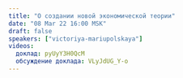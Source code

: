 ```yaml
---
title: "О создании новой экономической теории"
date: "08 Mar 22 16:00 MSK"
draft: false
speakers: ["victoriya-mariupolskaya"]
videos:
  доклад: pyUyY3H0QcM
  обсуждение доклада: VLyJdUG_Y-o
---
```

